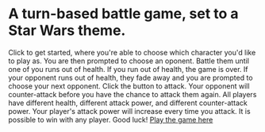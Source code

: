 # A turn-based battle game, set to a Star Wars theme.
Click to get started, where you're able to choose which character you'd like to play as.
You are then prompted to choose an oponent. Battle them until one of you runs out of health.
If you run out of health, the game is over.
If your opponent runs out of health, they fade away and you are prompted to choose your next opponent.
Click the button to attack. Your opponent will counter-attack before you have the chance to attack them again.
All players have different health, different attack power, and different counter-attack power. Your player's attack power will increase every time you attack.
It is possible to win with any player. Good luck! [Play the game here](https://jcutlah.github.io/star-wars-rpg/)
